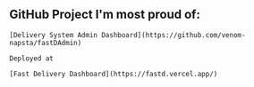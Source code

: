## GitHub Project I'm most proud of:

    [Delivery System Admin Dashboard](https://github.com/venom-napsta/fastDAdmin)

    Deployed at 

    [Fast Delivery Dashboard](https://fastd.vercel.app/)